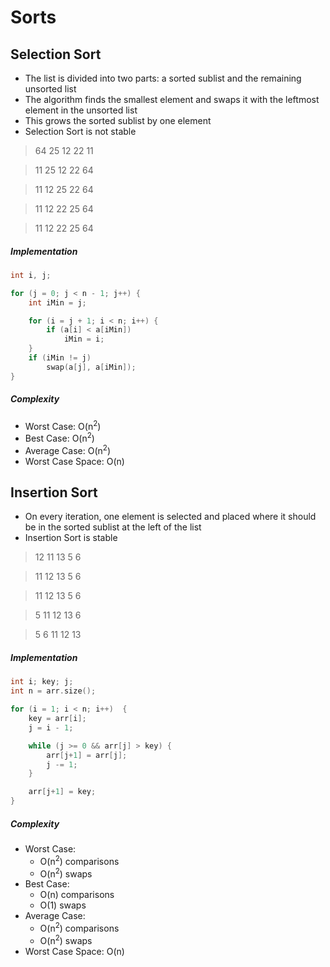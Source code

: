 Sorts
=====

## Selection Sort
* The list is divided into two parts: a sorted sublist and the remaining unsorted list
* The algorithm finds the smallest element and swaps it with the leftmost element in the unsorted list
* This grows the sorted sublist by one element
* Selection Sort is not stable

> 64    25    12    22    11

> 11    25    12    22    64

> 11    12    25    22    64

> 11    12    22    25    64

> 11    12    22    25    64

##### Implementation
```C++
int i, j;

for (j = 0; j < n - 1; j++) {
	int iMin = j;

	for (i = j + 1; i < n; i++) {
		if (a[i] < a[iMin])
			iMin = i;
	}
	if (iMin != j)
		swap(a[j], a[iMin]);
}
```

##### Complexity
* Worst Case: O(n<sup>2</sup>)
* Best Case: O(n<sup>2</sup>)
* Average Case: O(n<sup>2</sup>)
* Worst Case Space: O(n)


## Insertion Sort
* On every iteration, one element is selected and placed where it should be in the sorted sublist at the left of the list
* Insertion Sort is stable

> 12    11    13     5     6

> 11    12    13     5     6

> 11    12    13     5     6

>  5    11    12    13     6

>  5     6    11    12    13

##### Implementation
```C++
int i; key; j;
int n = arr.size();

for (i = 1; i < n; i++)  {
	key = arr[i];
	j = i - 1;

	while (j >= 0 && arr[j] > key) {
		arr[j+1] = arr[j];
		j -= 1;
	}

	arr[j+1] = key;
}
```

##### Complexity
* Worst Case:
  * O(n<sup>2</sup>) comparisons
  * O(n<sup>2</sup>) swaps
* Best Case:
  * O(n) comparisons
  * O(1) swaps
* Average Case:
  * O(n<sup>2</sup>) comparisons
  * O(n<sup>2</sup>) swaps
* Worst Case Space: O(n)






